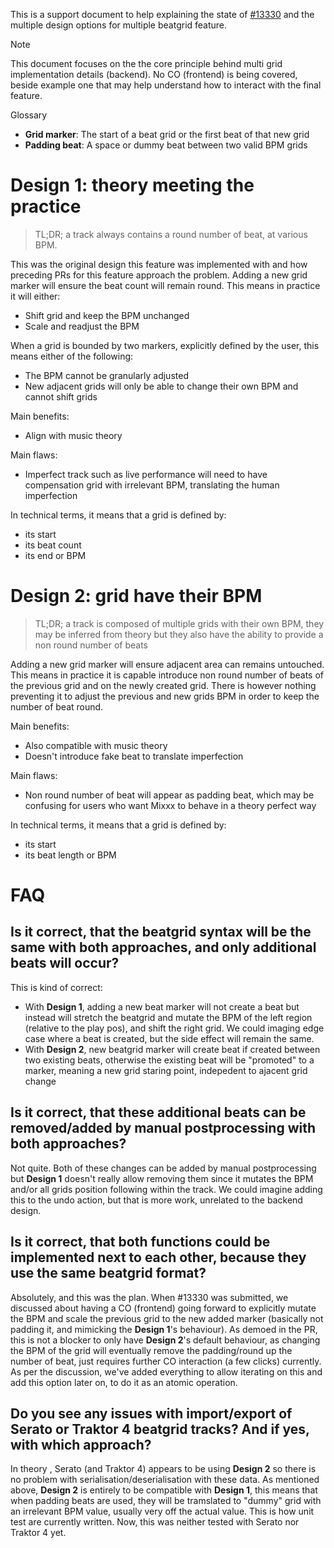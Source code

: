 This is a support document to help explaining the state of [#13330](https://github.com/mixxxdj/mixxx/pull/13330) and the multiple design options for multiple beatgrid feature.

> [!NOTE]
> This document focuses on the the core principle behind multi grid implementation details (backend). No CO (frontend) is being covered, beside example one that may help understand how to interact with the final feature.

Glossary

- **Grid marker**: The start of a beat grid or the first beat of that new grid
- **Padding beat**: A space or dummy beat between two valid BPM grids

# Design 1: theory meeting the practice

> TL;DR; a track always contains a round number of beat, at various BPM.

This was the original design this feature was implemented with and how preceding PRs for this feature approach the problem. Adding a new grid marker will ensure the beat count will remain round. This means in practice it will either:
- Shift grid and keep the BPM unchanged
- Scale and readjust the BPM

When a grid is bounded by two markers, explicitly defined by the user, this means either of the following:
- The BPM cannot be granularly adjusted 
- New adjacent grids will only be able to change their own BPM and cannot shift grids

Main benefits:
- Align with music theory

Main flaws:
- Imperfect track such as live performance will need to have compensation grid with irrelevant BPM, translating the human imperfection

In technical terms, it means that a grid is defined by:
- its start
- its beat count
- its end or BPM


# Design 2: grid have their BPM

> TL;DR; a track is composed of multiple grids with their own BPM, they may be inferred from theory but they also have the ability to provide a non round number of beats

Adding a new grid marker will ensure adjacent area can remains untouched. This means in practice it is capable introduce non round number of beats of the previous grid and on the newly created grid. There is however nothing preventing it to adjust the previous and new grids BPM in order to keep the number of beat round.

Main benefits:
- Also compatible with music theory
- Doesn't introduce fake beat to translate imperfection

Main flaws:
- Non round number of beat will appear as padding beat, which may be confusing for users who want Mixxx to behave in a theory perfect way


In technical terms, it means that a grid is defined by:
- its start
- its beat length or BPM

# FAQ

## Is it correct, that the beatgrid syntax will be the same with both approaches, and only additional beats will occur?

This is kind of correct:

- With **Design 1**, adding a new beat marker will not create a beat but instead will stretch the beatgrid and mutate the BPM of the left region (relative to the play pos), and shift the right grid. We could imaging edge case where a beat is created, but the side effect will remain the same. 
- With **Design 2**, new beatgrid marker will create beat if created between two existing beats, otherwise the existing beat will be "promoted" to a marker, meaning a new grid staring point, indepedent to ajacent grid change

## Is it correct, that these additional beats can be removed/added by manual postprocessing with both approaches?

Not quite. Both of these changes can be added by manual postprocessing but **Design 1** doesn't really allow removing them since it mutates the BPM and/or all grids position following within the track.
We could imagine adding this to the undo action, but that is more work, unrelated to the backend design.

## Is it correct, that both functions could be implemented next to each other, because they use the same beatgrid format?

Absolutely, and this was the plan. When #13330 was submitted, we discussed about having a CO (frontend) going forward to explicitly mutate the BPM and scale the previous grid to the new added marker (basically not padding it, and mimicking the **Design 1**'s behaviour). As demoed in the PR, this is not a blocker to only have **Design 2**'s default behaviour, as changing the BPM of the grid will eventually remove the padding/round up the number of beat, just requires further CO interaction (a few clicks) currently. As per the discussion, we've added everything to allow iterating on this and add this option later on, to do it as an atomic operation.

## Do you see any issues with import/export of Serato or Traktor 4 beatgrid tracks? And if yes, with which approach?

In theory , Serato (and Traktor 4) appears to be using **Design 2** so there is no problem with serialisation/deserialisation with these data. As mentioned above, **Design 2** is entirely to be compatible with **Design 1**, this means that when padding beats are used, they will be tramslated to  "dummy" grid with an irrelevant BPM value, usually very off the actual value. This is how unit test are currently written.
Now, this was neither tested with Serato nor Traktor 4 yet.
